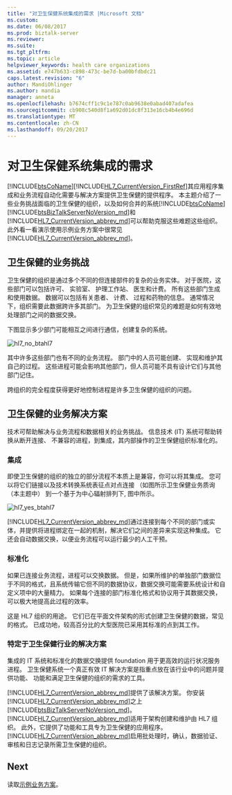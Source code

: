```yaml
---
title: "对卫生保健系统集成的需求 |Microsoft 文档"
ms.custom: 
ms.date: 06/08/2017
ms.prod: biztalk-server
ms.reviewer: 
ms.suite: 
ms.tgt_pltfrm: 
ms.topic: article
helpviewer_keywords: health care organizations
ms.assetid: e747b633-c898-473c-be7d-ba00bfdbdc21
caps.latest.revision: "6"
author: MandiOhlinger
ms.author: mandia
manager: anneta
ms.openlocfilehash: b7674cff1c9c1e787c0ab9638e0abad407adafea
ms.sourcegitcommit: cb908c540d8f1a692d01dc8f313e16cb4b4e696d
ms.translationtype: MT
ms.contentlocale: zh-CN
ms.lasthandoff: 09/20/2017
---
```

# <a name="the-need-for-health-care-systems-integration"></a>对卫生保健系统集成的需求
[!INCLUDE[btsCoName](../../includes/btsconame-md.md)][!INCLUDE[HL7_CurrentVersion_FirstRef](../../includes/hl7-currentversion-firstref-md.md)]其应用程序集成和业务流程自动化需要与解决方案提供卫生保健的提供程序。 本主题介绍了一些业务挑战面临的卫生保健的组织，以及如何合并的系统[!INCLUDE[btsCoName](../../includes/btsconame-md.md)][!INCLUDE[btsBizTalkServerNoVersion_md](../../includes/btsbiztalkservernoversion-md.md)]和[!INCLUDE[HL7_CurrentVersion_abbrev_md](../../includes/hl7-currentversion-abbrev-md.md)]可以帮助克服这些难题这些组织。 此外看一看演示使用示例业务方案中很常见[!INCLUDE[HL7_CurrentVersion_abbrev_md](../../includes/hl7-currentversion-abbrev-md.md)]。  
  
## <a name="health-care-business-challenge"></a>卫生保健的业务挑战

卫生保健的组织是通过多个不同的但连接部件的复杂的业务实体。 对于医院，这些部门可以包括许可、 实验室、 护理工作站、 医生和计费。 所有这些部门生成和使用数据。 数据可以包括有关患者、 计费、 过程和药物的信息。 通常情况下，组织需要此数据跨许多其部门。 为卫生保健的组织常见的难题是如何有效地处理部门之间的数据交换。  
  
 下图显示多少部门可能相互之间进行通信，创建复杂的系统。  
  
 ![](../../adapters-and-accelerators/accelerator-hl7/media/hl7-no-btahl7.gif "hl7_no_btahl7")  
  
 其中许多这些部门也有不同的业务流程。 部门中的人员可能创建、 实现和维护其自己的过程。 这些进程可能会影响其他部门，但人员可能不具有设计它们与其他部门记住。  
  
 跨组织的完全程度获得更好地控制进程是许多卫生保健的组织的问题。  
  
## <a name="health-care-business-solution"></a>卫生保健的业务解决方案

技术可帮助解决与业务流程和数据相关的业务挑战。 信息技术 (IT) 系统可帮助转换从断开连接、 不兼容的进程，到集成，其内部操作的卫生保健组织标准化的。  
  
### <a name="integration"></a>集成  
 即使卫生保健的组织的独立的部分流程不本质上是兼容，你可以将其集成。 您可以将它们链接以及技术转换系统表征点对点连接 （如图所示卫生保健业务质询 （本主题中） 到一个基于为中心辐射排列下, 图中所示。  
  
 ![](../../adapters-and-accelerators/accelerator-hl7/media/hl7-yes-btahl7.gif "hl7_yes_btahl7")  
  
[!INCLUDE[HL7_CurrentVersion_abbrev_md](../../includes/hl7-currentversion-abbrev-md.md)]通过连接到每个不同的部门或实体，并提供将进程绑定在一起的机制，解决它们之间的差异来实现这种集成。 它还会自动数据交换，以便业务流程可以运行最少的人工干预。  
  
### <a name="standardization"></a>标准化  
 如果已连接业务流程，进程可以交换数据。 但是，如果所维护的单独部门数据位于不同的格式，且系统传输它但不同的数据协议，数据交换可能需要系统设计和自定义项中的大量精力。 如果每个连接的部门标准化格式和协议用于其数据交换，可以极大地提高此过程的效率。  
  
 这是 HL7 组织的用途。 它们已在平面文件架构的形式创建卫生保健的数据，常见的格式。 已成功地，较高百分比的大型医院已采用其标准的点到其工作。  
  
### <a name="solutions-specific-to-the-health-care-industry"></a>特定于卫生保健行业的解决方案  
 集成的 IT 系统和标准化的数据交换提供 foundation 用于更高效的运行状况服务进程。 卫生保健系统一个真正有效 IT 解决方案是指重点放在该行业中的问题并提供功能、 功能和满足卫生保健的组织的需求的工具。  
  
[!INCLUDE[HL7_CurrentVersion_abbrev_md](../../includes/hl7-currentversion-abbrev-md.md)]提供了该解决方案。 你安装[!INCLUDE[HL7_CurrentVersion_abbrev_md](../../includes/hl7-currentversion-abbrev-md.md)]之上[!INCLUDE[btsBizTalkServerNoVersion_md](../../includes/btsbiztalkservernoversion-md.md)]。 [!INCLUDE[HL7_CurrentVersion_abbrev_md](../../includes/hl7-currentversion-abbrev-md.md)]适用于架构创建和维护由 HL7 组织。 此外，它提供了功能和工具专为卫生保健的应用程序。 [!INCLUDE[HL7_CurrentVersion_abbrev_md](../../includes/hl7-currentversion-abbrev-md.md)]启用批处理时，确认，数据验证、 审核和日志记录所需卫生保健的组织。  
  
## <a name="next"></a>Next
读取[示例业务方案](../../adapters-and-accelerators/accelerator-hl7/sample-business-scenario.md)。
